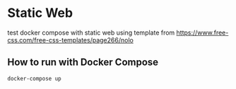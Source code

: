 # Static Web

test docker compose with static web using template from https://www.free-css.com/free-css-templates/page266/nolo

## How to run with Docker Compose

```bash
docker-compose up
```